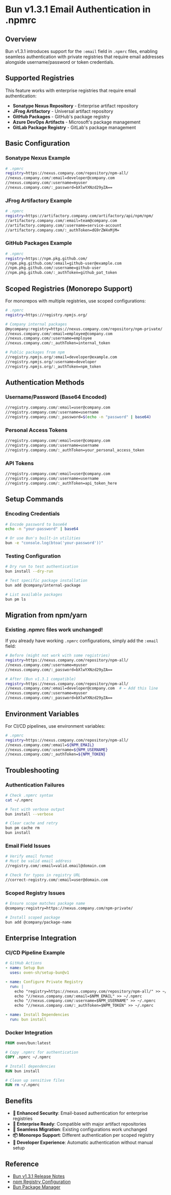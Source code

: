 # Bun v1.3.1 Email Authentication in .npmrc

## Overview

Bun v1.3.1 introduces support for the `:email` field in `.npmrc` files, enabling seamless authentication with private registries that require email addresses alongside username/password or token credentials.

## Supported Registries

This feature works with enterprise registries that require email authentication:

- **Sonatype Nexus Repository** - Enterprise artifact repository
- **JFrog Artifactory** - Universal artifact repository
- **GitHub Packages** - GitHub's package registry
- **Azure DevOps Artifacts** - Microsoft's package management
- **GitLab Package Registry** - GitLab's package management

## Basic Configuration

### Sonatype Nexus Example

```bash
# .npmrc
registry=https://nexus.company.com/repository/npm-all/
//nexus.company.com/:email=developer@company.com
//nexus.company.com/:username=myuser
//nexus.company.com/:_password=bXlwYXNzd29yZA==
```

### JFrog Artifactory Example

```bash
# .npmrc
registry=https://artifactory.company.com/artifactory/api/npm/npm/
//artifactory.company.com/:email=team@company.com
//artifactory.company.com/:username=service-account
//artifactory.company.com/:_authToken=dG9rZW4xMjM=
```

### GitHub Packages Example

```bash
# .npmrc
registry=https://npm.pkg.github.com/
//npm.pkg.github.com/:email=github-user@example.com
//npm.pkg.github.com/:username=github-user
//npm.pkg.github.com/:_authToken=github_pat_token
```

## Scoped Registries (Monorepo Support)

For monorepos with multiple registries, use scoped configurations:

```bash
# .npmrc
registry=https://registry.npmjs.org/

# Company internal packages
@mycompany:registry=https://nexus.company.com/repository/npm-private/
//nexus.company.com/:email=employee@company.com
//nexus.company.com/:username=employee
//nexus.company.com/:_authToken=internal_token

# Public packages from npm
//registry.npmjs.org/:email=developer@example.com
//registry.npmjs.org/:username=developer
//registry.npmjs.org/:_authToken=npm_token
```

## Authentication Methods

### Username/Password (Base64 Encoded)

```bash
//registry.company.com/:email=user@company.com
//registry.company.com/:username=username
//registry.company.com/:_password=$(echo -n "password" | base64)
```

### Personal Access Tokens

```bash
//registry.company.com/:email=user@company.com
//registry.company.com/:username=username
//registry.company.com/:_authToken=your_personal_access_token
```

### API Tokens

```bash
//registry.company.com/:email=user@company.com
//registry.company.com/:username=username
//registry.company.com/:_authToken=api_token_here
```

## Setup Commands

### Encoding Credentials

```bash
# Encode password to base64
echo -n "your-password" | base64

# Or use Bun's built-in utilities
bun -e "console.log(btoa('your-password'))"
```

### Testing Configuration

```bash
# Dry run to test authentication
bun install --dry-run

# Test specific package installation
bun add @company/internal-package

# List available packages
bun pm ls
```

## Migration from npm/yarn

### Existing .npmrc files work unchanged!

If you already have working `.npmrc` configurations, simply add the `:email` field:

```bash
# Before (might not work with some registries)
registry=https://nexus.company.com/repository/npm-all/
//nexus.company.com/:username=myuser
//nexus.company.com/:_password=bXlwYXNzd29yZA==

# After (Bun v1.3.1 compatible)
registry=https://nexus.company.com/repository/npm-all/
//nexus.company.com/:email=developer@company.com  # ← Add this line
//nexus.company.com/:username=myuser
//nexus.company.com/:_password=bXlwYXNzd29yZA==
```

## Environment Variables

For CI/CD pipelines, use environment variables:

```bash
# .npmrc
registry=https://nexus.company.com/repository/npm-all/
//nexus.company.com/:email=${NPM_EMAIL}
//nexus.company.com/:username=${NPM_USERNAME}
//nexus.company.com/:_authToken=${NPM_TOKEN}
```

## Troubleshooting

### Authentication Failures

```bash
# Check .npmrc syntax
cat ~/.npmrc

# Test with verbose output
bun install --verbose

# Clear cache and retry
bun pm cache rm
bun install
```

### Email Field Issues

```bash
# Verify email format
# Must be valid email address
//registry.com/:email=valid.email@domain.com

# Check for typos in registry URL
//correct-registry.com/:email=user@domain.com
```

### Scoped Registry Issues

```bash
# Ensure scope matches package name
@company:registry=https://nexus.company.com/npm-private/

# Install scoped package
bun add @company/package-name
```

## Enterprise Integration

### CI/CD Pipeline Example

```yaml
# GitHub Actions
- name: Setup Bun
  uses: oven-sh/setup-bun@v1

- name: Configure Private Registry
  run: |
    echo "registry=https://nexus.company.com/repository/npm-all/" >> ~/.npmrc
    echo "//nexus.company.com/:email=$NPM_EMAIL" >> ~/.npmrc
    echo "//nexus.company.com/:username=$NPM_USERNAME" >> ~/.npmrc
    echo "//nexus.company.com/:_authToken=$NPM_TOKEN" >> ~/.npmrc

- name: Install Dependencies
  run: bun install
```

### Docker Integration

```dockerfile
FROM oven/bun:latest

# Copy .npmrc for authentication
COPY .npmrc ~/.npmrc

# Install dependencies
RUN bun install

# Clean up sensitive files
RUN rm ~/.npmrc
```

## Benefits

- **🔐 Enhanced Security**: Email-based authentication for enterprise registries
- **🏢 Enterprise Ready**: Compatible with major artifact repositories
- **🔄 Seamless Migration**: Existing configurations work unchanged
- **📦 Monorepo Support**: Different authentication per scoped registry
- **🚀 Developer Experience**: Automatic authentication without manual setup

## Reference

- [Bun v1.3.1 Release Notes](https://bun.com/blog/bun-v1.3.1#email-in-npmrc)
- [npm Registry Configuration](https://docs.npmjs.com/cli/v9/configuring-npm/npmrc)
- [Bun Package Manager](https://bun.com/docs/cli/bun-install)
